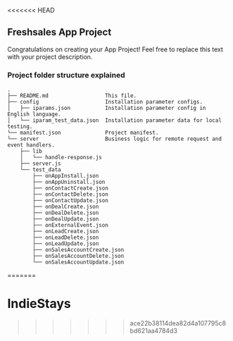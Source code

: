 <<<<<<< HEAD
## Freshsales App Project

Congratulations on creating your App Project! Feel free to replace this text with your project description.

### Project folder structure explained

    .
    ├── README.md                  This file.
    ├── config                     Installation parameter configs.
    │   ├── iparams.json           Installation parameter config in English language.
    │   └── iparam_test_data.json  Installation parameter data for local testing.
    └── manifest.json              Project manifest.
    └── server                     Business logic for remote request and event handlers.
        ├── lib
        │   └── handle-response.js
        ├── server.js
        └── test_data
            ├── onAppInstall.json
            ├── onAppUninstall.json
            ├── onContactCreate.json
            ├── onContactDelete.json
            ├── onContactUpdate.json
            ├── onDealCreate.json
            ├── onDealDelete.json
            ├── onDealUpdate.json
            ├── onExternalEvent.json
            ├── onLeadCreate.json
            ├── onLeadDelete.json
            ├── onLeadUpdate.json
            ├── onSalesAccountCreate.json
            ├── onSalesAccountDelete.json
            └── onSalesAccountUpdate.json
=======
# IndieStays
>>>>>>> ace22b38114dea82d4a107795c8bd621aa4784d3
